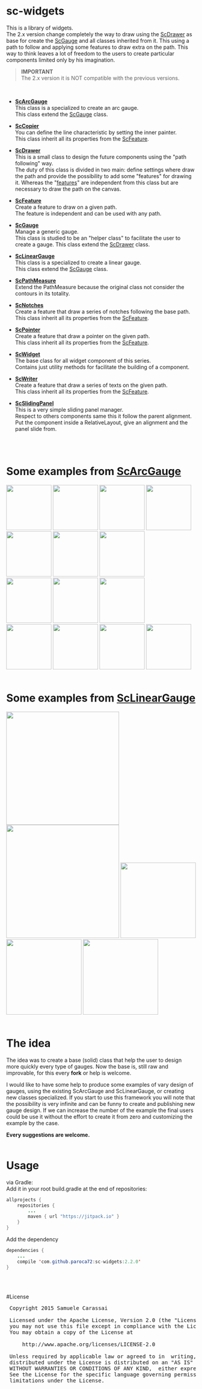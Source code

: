 # sc-widgets
This is a library of widgets.<br />
The 2.x version change completely the way to draw using the [ScDrawer](..\sc-drawer\ScDrawer.md) as base for create the [ScGauge](..\sc-gauge\ScGauge.md) and all classes inherited from it.
This using a path to follow and applying some features to draw extra on the path.
This way to think leaves a lot of freedom to the users to create particular components limited only by his imagination. 

> **IMPORTANT**<br />
> The 2.x version it is NOT compatible with the previous versions.
<br />

- **[ScArcGauge](raw/sc-arcgauge/ScArcGauge.md)**<br />
This class is a specialized to create an arc gauge.<br />
This class extend the [ScGauge](raw/sc-gauge/ScGauge.md) class.

- **[ScCopier](raw/sc-copier/ScCopier.md)**<br />
You can define the line characteristic by setting the inner painter.<br />
This class inherit all its properties from the [ScFeature](raw/sc-feature/ScFeature.md).

- **[ScDrawer](raw/sc-drawer/ScDrawer.md)**<br />
This is a small class to design the future components using the "path following" way.<br />
The duty of this class is divided in two main: define settings where draw the path and provide the possibility to add some "features" for drawing it.
Whereas the "[features](raw/sc-feature/ScFeature.md)" are independent from this class but are necessary to draw the path on the canvas.

- **[ScFeature](raw/sc-feature/ScFeature.md)**<br />
Create a feature to draw on a given path.<br />
The feature is independent and can be used with any path.

- **[ScGauge](raw/sc-gauge/ScGauge.md)**<br />
Manage a generic gauge.<br />
This class is studied to be an "helper class" to facilitate the user to create a gauge.
This class extend the [ScDrawer](raw/sc-drawer/ScDrawer.md) class.

- **[ScLinearGauge](raw/sc-lineargauge/ScLinearGauge.md)**<br />
This class is a specialized to create a linear gauge.<br />
This class extend the [ScGauge](raw/sc-gauge/ScGauge.md) class.

- **[ScPathMeasure](raw/sc-pathmeasure/ScPathMeasure.md)**<br />
Extend the PathMeasure because the original class not consider the contours in its totality.

- **[ScNotches](raw/sc-notches/ScNotches.md)**<br />
Create a feature that draw a series of notches following the base path.<br />
This class inherit all its properties from the [ScFeature](raw/sc-feature/ScFeature.md).

- **[ScPointer](raw/sc-pointer/ScPointer.md)**<br />
Create a feature that draw a pointer on the given path.<br />
This class inherit all its properties from the [ScFeature](raw/sc-feature/ScFeature.md).

- **[ScWidget](raw/sc-widget/ScWidget.md)**<br />
The base class for all widget component of this series.<br />
Contains just utility methods for facilitate the building of a component.

- **[ScWriter](raw/sc-writer/ScWriter.md)**<br />
Create a feature that draw a series of texts on the given path.<br />
This class inherit all its properties from the [ScFeature](raw/sc-feature/ScFeature.md).

- **[ScSlidingPanel](raw/sc-slidingpanel/ScSlidingPanel.md)**<br />
This is a very simple sliding panel manager.<br />
Respect to others components same this it follow the parent alignment.
Put the component inside a RelativeLayout, give an alignment and the panel slide from.
<br />
<br />


# Some examples from **[ScArcGauge](raw/sc-arcgauge/ScArcGauge.md)**

<img src="https://github.com/Paroca72/sc-widgets/blob/master/raw/sc-arcgauge/f-01.jpg" height="120px" />
<img src="https://github.com/Paroca72/sc-widgets/blob/master/raw/sc-arcgauge/f-02.jpg" height="120px" />
<img src="https://github.com/Paroca72/sc-widgets/blob/master/raw/sc-arcgauge/f-03.jpg" height="120px" />
<img src="https://github.com/Paroca72/sc-widgets/blob/master/raw/sc-arcgauge/f-04.jpg" height="120px" />
<br />
<img src="https://github.com/Paroca72/sc-widgets/blob/master/raw/sc-arcgauge/i-01.jpg" height="120px" />
<img src="https://github.com/Paroca72/sc-widgets/blob/master/raw/sc-arcgauge/i-02.jpg" height="120px" />
<img src="https://github.com/Paroca72/sc-widgets/blob/master/raw/sc-arcgauge/i-03.jpg" height="120px" />
<br />
<img src="https://github.com/Paroca72/sc-widgets/blob/master/raw/sc-arcgauge/i-04.jpg" height="120px" />
<img src="https://github.com/Paroca72/sc-widgets/blob/master/raw/sc-arcgauge/i-05.jpg" height="120px" />
<img src="https://github.com/Paroca72/sc-widgets/blob/master/raw/sc-arcgauge/n-01.jpg" height="120px" />
<br />
<img src="https://github.com/Paroca72/sc-widgets/blob/master/raw/sc-arcgauge/n-02single.jpg" height="120px" />
<img src="https://github.com/Paroca72/sc-widgets/blob/master/raw/sc-arcgauge/n-03.jpg" height="120px" />
<img src="https://github.com/Paroca72/sc-widgets/blob/master/raw/sc-arcgauge/n-04.jpg" height="120px" />
<img src="https://github.com/Paroca72/sc-widgets/blob/master/raw/sc-arcgauge/n-05.jpg" height="120px" />
<br />
<br />


# Some examples from **[ScLinearGauge](raw/sc-lineargauge/ScLinearGauge.md)**

<img src="https://github.com/Paroca72/sc-widgets/blob/master/raw/sc-lineargauge/f-01.jpg" width="300px" />
<img src="https://github.com/Paroca72/sc-widgets/blob/master/raw/sc-lineargauge/f-02.jpg" width="300px" />
<img src="https://github.com/Paroca72/sc-widgets/blob/master/raw/sc-lineargauge/n-01.jpg" height="200px" />
<img src="https://github.com/Paroca72/sc-widgets/blob/master/raw/sc-lineargauge/n-02.jpg" height="200px" />
<img src="https://github.com/Paroca72/sc-widgets/blob/master/raw/sc-lineargauge/n-03.jpg" height="200px" />
<br />
<br />


# The idea

The idea was to create a base (solid) class that help the user to design more quickly every type of gauges.
Now the base is, still raw and improvable, for this every **fork** or help is welcome.

I would like to have some help to produce some examples of vary design of gauges, using the existing ScArcGauge and ScLinearGauge, or creating new classes specialized.
If you start to use this framework you will note that the possibility is very infinite and can be funny to create and publishing new gauge design.
If we can increase the number of the example the final users could be use it without the effort to create it from zero and customizing the example by the case.

**Every suggestions are welcome.**
<br />
<br />


# Usage

via Gradle:
<br />
Add it in your root build.gradle at the end of repositories:
```java
allprojects {
	repositories {
		...
		maven { url "https://jitpack.io" }
	}
}
```

Add the dependency
```java
dependencies {
    ...
    compile 'com.github.paroca72:sc-widgets:2.2.0'
}
```
<br />
<br />


#License
<pre>
 Copyright 2015 Samuele Carassai

 Licensed under the Apache License, Version 2.0 (the "License");
 you may not use this file except in compliance with the License.
 You may obtain a copy of the License at

     http://www.apache.org/licenses/LICENSE-2.0

 Unless required by applicable law or agreed to in  writing, software
 distributed under the License is distributed on an "AS IS" BASIS,
 WITHOUT WARRANTIES OR CONDITIONS OF ANY KIND,  either express or implied.
 See the License for the specific language governing permissions and
 limitations under the License.
</pre>
